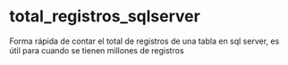 # total_registros_sqlserver
Forma rápida de contar el total de registros de una tabla en sql server, es útil para cuando se tienen millones de registros 
